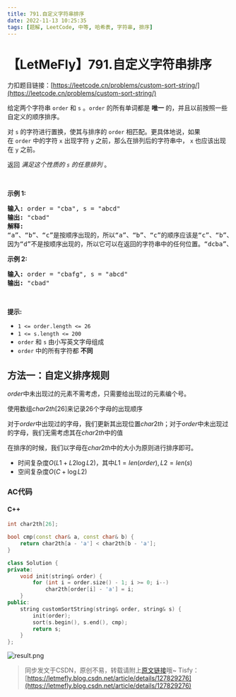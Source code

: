 ```yaml
---
title: 791.自定义字符串排序
date: 2022-11-13 10:25:35
tags: [题解, LeetCode, 中等, 哈希表, 字符串, 排序]
---
```


# 【LetMeFly】791.自定义字符串排序

力扣题目链接：[https://leetcode.cn/problems/custom-sort-string/](https://leetcode.cn/problems/custom-sort-string/)

<p>给定两个字符串 <code>order</code> 和 <code>s</code> 。<code>order</code> 的所有单词都是 <strong>唯一</strong> 的，并且以前按照一些自定义的顺序排序。</p>

<p>对 <code>s</code> 的字符进行置换，使其与排序的&nbsp;<code>order</code>&nbsp;相匹配。更具体地说，如果在&nbsp;<code>order</code>&nbsp;中的字符 <code>x</code> 出现字符 <code>y</code> 之前，那么在排列后的字符串中， <code>x</code>&nbsp;也应该出现在 <code>y</code> 之前。</p>

<p>返回 <em>满足这个性质的 <code>s</code> 的任意排列&nbsp;</em>。</p>

<p>&nbsp;</p>

<p><strong>示例 1:</strong></p>

<pre>
<strong>输入:</strong> order = "cba", s = "abcd"
<strong>输出:</strong> "cbad"
<strong>解释:</strong> 
“a”、“b”、“c”是按顺序出现的，所以“a”、“b”、“c”的顺序应该是“c”、“b”、“a”。
因为“d”不是按顺序出现的，所以它可以在返回的字符串中的任何位置。“dcba”、“cdba”、“cbda”也是有效的输出。</pre>

<p><strong>示例 2:</strong></p>

<pre>
<strong>输入:</strong> order = "cbafg", s = "abcd"
<strong>输出:</strong> "cbad"
</pre>

<p>&nbsp;</p>

<p><strong>提示:</strong></p>

<ul>
	<li><code>1 &lt;= order.length &lt;= 26</code></li>
	<li><code>1 &lt;= s.length &lt;= 200</code></li>
	<li><code>order</code>&nbsp;和&nbsp;<code>s</code>&nbsp;由小写英文字母组成</li>
	<li><code>order</code>&nbsp;中的所有字符都 <strong>不同</strong></li>
</ul>


    
## 方法一：自定义排序规则

$order$中未出现过的元素不需考虑，只需要给出现过的元素编个号。

使用数组$char2th[26]$来记录26个字母的出现顺序

对于$order$中出现过的字母，我们更新其出现位置$char2th$；对于$order$中未出现过的字母，我们无需考虑其在$char2th$中的值

在排序的时候，我们以字母在$char2th$中的大小为原则进行排序即可。

+ 时间复杂度$O(L1 + L2\log L2)$，其中$L1 = len(order), L2 = len(s)$
+ 空间复杂度$O(C + \log L2)$

### AC代码

#### C++

```cpp
int char2th[26];

bool cmp(const char& a, const char& b) {
    return char2th[a - 'a'] < char2th[b - 'a'];
}

class Solution {
private:
    void init(string& order) {
        for (int i = order.size() - 1; i >= 0; i--)
            char2th[order[i] - 'a'] = i;
    }
public:
    string customSortString(string& order, string& s) {
        init(order);
        sort(s.begin(), s.end(), cmp);
        return s;
    }
};
```

![result.png](https://cors.tisfy.eu.org/https://img-blog.csdnimg.cn/22d9bf14b5d84e8ca34af6ec8de954b7.png#pic_center)

> 同步发文于CSDN，原创不易，转载请附上[原文链接](https://blog.tisfy.eu.org/2022/11/13/LeetCode%200791.%E8%87%AA%E5%AE%9A%E4%B9%89%E5%AD%97%E7%AC%A6%E4%B8%B2%E6%8E%92%E5%BA%8F/)哦~
> Tisfy：[https://letmefly.blog.csdn.net/article/details/127829276](https://letmefly.blog.csdn.net/article/details/127829276)
